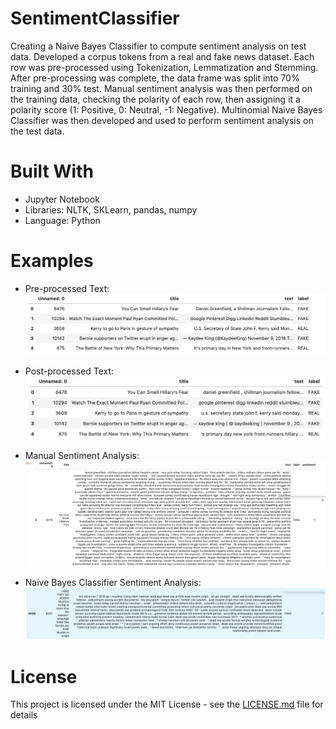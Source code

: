 # SentimentClassifier
Creating a Naive Bayes Classifier to compute sentiment analysis on test data. Developed a corpus tokens from a real and fake news dataset. Each row was pre-processed using Tokenization, Lemmatization and Stemming. After pre-processing was complete, the data frame was split into 70% training and 30% test. Manual sentiment analysis was then performed on the training data, checking the polarity of each row, then assigning it a polarity score (1: Positive, 0: Neutral, -1: Negative). Multinomial Naive Bayes Classifier was then developed and used to perform sentiment analysis on the test data. 


# Built With
 
* Jupyter Notebook
* Libraries: NLTK, SKLearn, pandas, numpy
* Language: Python

# Examples

* Pre-processed Text: 
![Pre-processed Text](images/pre-processed.png)


* Post-processed Text:
![Post-processed Text](images/post-processed.png)


* Manual Sentiment Analysis:
![Manual Sentiment Analysis](images/manual_sentiment.png)


* Naive Bayes Classifier Sentiment Analysis:
![Naive Bayes Classifier Sentiment Analysis](images/naive_bayes.png)


# License

This project is licensed under the MIT License - see the [LICENSE.md](LICENSE.md) file for details
